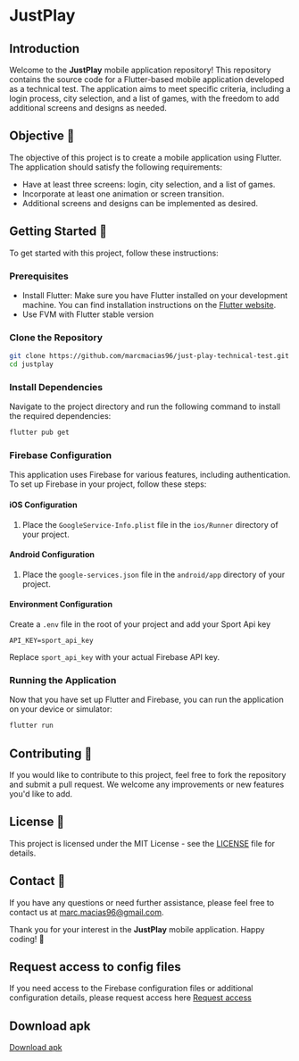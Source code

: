 # JustPlay

## Introduction

Welcome to the **JustPlay** mobile application repository! This repository contains the source code for a Flutter-based mobile application developed as a technical test. The application aims to meet specific criteria, including a login process, city selection, and a list of games, with the freedom to add additional screens and designs as needed.

## Objective 📝

The objective of this project is to create a mobile application using Flutter. The application should satisfy the following requirements:

- Have at least three screens: login, city selection, and a list of games.
- Incorporate at least one animation or screen transition.
- Additional screens and designs can be implemented as desired.

## Getting Started 🚀

To get started with this project, follow these instructions:

### Prerequisites

- Install Flutter: Make sure you have Flutter installed on your development machine. You can find installation instructions on the [Flutter website](https://flutter.dev/docs/get-started/install).
- Use FVM with Flutter stable version

### Clone the Repository

```bash
git clone https://github.com/marcmacias96/just-play-technical-test.git
cd justplay
```

### Install Dependencies

Navigate to the project directory and run the following command to install the required dependencies:

```bash
flutter pub get
```

### Firebase Configuration

This application uses Firebase for various features, including authentication. To set up Firebase in your project, follow these steps:

#### iOS Configuration

1. Place the `GoogleService-Info.plist` file in the `ios/Runner` directory of your project.

#### Android Configuration

1. Place the `google-services.json` file in the `android/app` directory of your project.

#### Environment Configuration

Create a `.env` file in the root of your project and add your Sport Api key

```env
API_KEY=sport_api_key
```

Replace `sport_api_key` with your actual Firebase API key.

### Running the Application

Now that you have set up Flutter and Firebase, you can run the application on your device or simulator:

```bash
flutter run
```

## Contributing 🤝

If you would like to contribute to this project, feel free to fork the repository and submit a pull request. We welcome any improvements or new features you'd like to add.

## License 📜

This project is licensed under the MIT License - see the [LICENSE](LICENSE) file for details.

## Contact 📧

If you have any questions or need further assistance, please feel free to contact us at marc.macias96@gmail.com.

Thank you for your interest in the **JustPlay** mobile application. Happy coding! 🚀

## Request access to config files
If you need access to the Firebase configuration files or additional configuration details, please request access here
[Request access](https://drive.google.com/drive/folders/1gJeqVaSgKMsuRsfkF3IBPVfiP5W5J3gD?usp=drive_link)

## Download apk
[Download apk](https://drive.google.com/drive/folders/1Efc1axn45SYWU84xcFOiZ3Z1gTimNN2p?usp=sharing)
